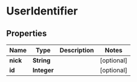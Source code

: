 
# UserIdentifier

## Properties
Name | Type | Description | Notes
------------ | ------------- | ------------- | -------------
**nick** | **String** |  |  [optional]
**id** | **Integer** |  |  [optional]



